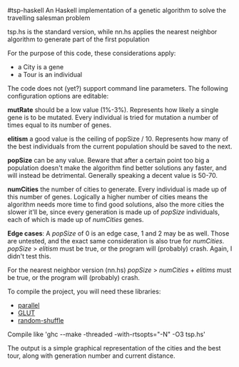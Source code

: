 ﻿#tsp-haskell
An Haskell implementation of a genetic algorithm to solve the travelling salesman problem

tsp.hs is the standard version, while nn.hs applies the nearest neighbor algorithm to generate part of the first population

For the purpose of this code, these considerations apply:
- a City is a gene
- a Tour is an individual

The code does not (yet?) support command line parameters.
The following configuration options are editable:

**mutRate** should be a low value (1%-3%). Represents how likely a single gene is to be mutated.
Every individual is tried for mutation a number of times equal to its number of genes.

**elitism** a good value is the ceiling of popSize / 10. Represents how many of the best individuals
from the current population should be saved to the next.

**popSize** can be any value. Beware that after a certain point too big a population doesn't
make the algorithm find better solutions any faster, and will instead be detrimental.
Generally speaking a decent value is 50-70.

**numCities** the number of cities to generate. Every individual is made up of this number of
genes. Logically a higher number of cities means the algorithm needs more time to find good
solutions, also the more cities the slower it'll be, since every generation is made up of
*popSize* individuals, each of which is made up of *numCities* genes.

**Edge cases**: A *popSize* of 0 is an edge case, 1 and 2 may be as well. Those are untested,
and the exact same consideration is also true for *numCities*.
*popSize* > *elitism* must be true, or the program will (probably) crash. Again, I didn't test this.

For the nearest neighbor version (nn.hs) *popSize* > *numCities* + *elitims* must be true, or the
program will (probably) crash.

To compile the project, you will need these libraries:
- [parallel](http://hackage.haskell.org/package/parallel)
- [GLUT](http://hackage.haskell.org/package/GLUT)
- [random-shuffle](http://hackage.haskell.org/package/random-shuffle)

Compile like 'ghc --make -threaded -with-rtsopts="-N" -O3 tsp.hs'

The output is a simple graphical representation of the cities and the best tour, along with
generation number and current distance.